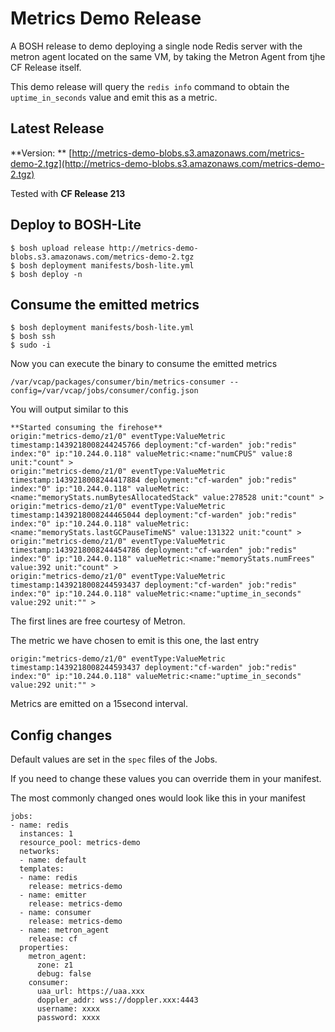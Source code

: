 # Metrics Demo Release

A BOSH release to demo deploying a single node Redis server with the metron agent located on the same VM, by taking the Metron Agent from tjhe CF Release itself. 

This demo release will query the `redis info` command to obtain the `uptime_in_seconds` value and emit this as a metric. 

## Latest Release

**Version: ** [http://metrics-demo-blobs.s3.amazonaws.com/metrics-demo-2.tgz](http://metrics-demo-blobs.s3.amazonaws.com/metrics-demo-2.tgz)

Tested with **CF Release 213**

## Deploy to BOSH-Lite

```
$ bosh upload release http://metrics-demo-blobs.s3.amazonaws.com/metrics-demo-2.tgz
$ bosh deployment manifests/bosh-lite.yml
$ bosh deploy -n
```

## Consume the emitted metrics

```
$ bosh deployment manifests/bosh-lite.yml
$ bosh ssh
$ sudo -i
```

Now you can execute the binary to consume the emitted metrics
```
/var/vcap/packages/consumer/bin/metrics-consumer --config=/var/vcap/jobs/consumer/config.json
```

You will output similar to this
```
**Started consuming the firehose**
origin:"metrics-demo/z1/0" eventType:ValueMetric timestamp:1439218008244245766 deployment:"cf-warden" job:"redis" index:"0" ip:"10.244.0.118" valueMetric:<name:"numCPUS" value:8 unit:"count" >
origin:"metrics-demo/z1/0" eventType:ValueMetric timestamp:1439218008244417884 deployment:"cf-warden" job:"redis" index:"0" ip:"10.244.0.118" valueMetric:<name:"memoryStats.numBytesAllocatedStack" value:278528 unit:"count" >
origin:"metrics-demo/z1/0" eventType:ValueMetric timestamp:1439218008244465044 deployment:"cf-warden" job:"redis" index:"0" ip:"10.244.0.118" valueMetric:<name:"memoryStats.lastGCPauseTimeNS" value:131322 unit:"count" >
origin:"metrics-demo/z1/0" eventType:ValueMetric timestamp:1439218008244454786 deployment:"cf-warden" job:"redis" index:"0" ip:"10.244.0.118" valueMetric:<name:"memoryStats.numFrees" value:392 unit:"count" >
origin:"metrics-demo/z1/0" eventType:ValueMetric timestamp:1439218008244593437 deployment:"cf-warden" job:"redis" index:"0" ip:"10.244.0.118" valueMetric:<name:"uptime_in_seconds" value:292 unit:"" >
```

The first lines are free courtesy of Metron.

The metric we have chosen to emit is this one, the last entry
```
origin:"metrics-demo/z1/0" eventType:ValueMetric timestamp:1439218008244593437 deployment:"cf-warden" job:"redis" index:"0" ip:"10.244.0.118" valueMetric:<name:"uptime_in_seconds" value:292 unit:"" >
```

Metrics are emitted on a 15second interval. 

## Config changes

Default values are set in the `spec` files of the Jobs.

If you need to change these values you can override them in your manifest.

The most commonly changed ones would look like this in your manifest
```
jobs:
- name: redis
  instances: 1
  resource_pool: metrics-demo
  networks:
  - name: default
  templates:
  - name: redis
    release: metrics-demo
  - name: emitter
    release: metrics-demo
  - name: consumer
    release: metrics-demo
  - name: metron_agent
    release: cf
  properties:
    metron_agent:
      zone: z1
      debug: false
    consumer:
      uaa_url: https://uaa.xxx
      doppler_addr: wss://doppler.xxx:4443
      username: xxxx
      password: xxxx
```